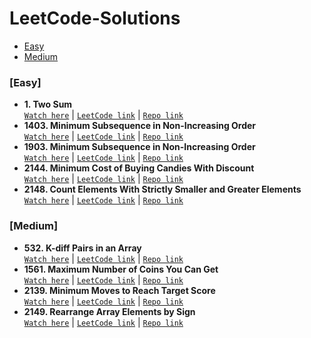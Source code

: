 # LeetCode-Solutions

<ul>
  <li>
    <a href="#easy">Easy</a>
  </li>
  <li>
    <a href="#medium">Medium</a>
  </li>
</ul>
    
<h3 id="easy">[Easy]</h3>
<ul>
  <li><strong>1. Two Sum</strong></li>
     <a href="https://www.youtube.com/watch?v=xfrMupld-eQ"><code>Watch here</code></a>  |   <a href="https://leetcode.com/problems/two-sum/"><code>LeetCode link</code></a> |  <a href = "https://github.com/Novice-JS/LeetCode-Solutions/blob/main/easy/1-TwoSum.js"><code>Repo link</code></a>
  <li><strong>1403. Minimum Subsequence in Non-Increasing Order</strong></li>
     <a href="https://youtu.be/KjfBYnf5bDY"><code>Watch here</code></a>  |   <a href="https://leetcode.com/problems/minimum-subsequence-in-non-increasing-order/"><code>LeetCode link</code></a> |  <a href = "https://github.com/Novice-JS/LeetCode-Solutions/blob/main/easy/1403-MinimumSubsequenceInNonIncreasingOrder.js"><code>Repo link</code></a>
  <li><strong>1903. Minimum Subsequence in Non-Increasing Order</strong></li>
     <a href="https://youtu.be/BL6u5HLRwoQ"><code>Watch here</code></a>  |   <a href="https://leetcode.com/problems/largest-odd-number-in-string/"><code>LeetCode link</code></a> |  <a href = "https://github.com/Novice-JS/LeetCode-Solutions/blob/main/easy/1903-LargestOddNumberInString.js"><code>Repo link</code></a>
  <li><strong>2144. Minimum Cost of Buying Candies With Discount</strong></li>  
    <a href="https://youtu.be/tq50lXY171E"><code>Watch here</code></a>  |  <a href="https://leetcode.com/problems/minimum-cost-of-buying-candies-with-discount/"><code>LeetCode link</code></a>  |  <a href = "https://github.com/Novice-JS/LeetCode-Solutions/blob/main/easy/2144-MinimumCostOfBuyingCandiesWithDiscount.js"><code>Repo link</code></a>
  <li><strong>2148. Count Elements With Strictly Smaller and Greater Elements</strong></li>  
    <a href="https://youtu.be/BnmmeaBCLVQ"><code>Watch here</code></a>  |  <a href="https://leetcode.com/problems/count-elements-with-strictly-smaller-and-greater-elements/"><code>LeetCode link</code></a> | <a href = "https://github.com/Novice-JS/LeetCode-Solutions/blob/main/easy/2148-CountElementsWithStrictlySmallerAndGreaterElements.js"><code>Repo link</code></a></li>
</ul>

<h3 id="medium">[Medium]</h3>
<ul>
  <li><strong>532. K-diff Pairs in an Array</strong></li>
    <a href="https://youtu.be/BLok46u3fJo"><code>Watch here</code></a>  |  <a href="https://leetcode.com/problems/k-diff-pairs-in-an-array/"><code>LeetCode link</code></a>   |  <a href = "https://github.com/Novice-JS/LeetCode-Solutions/blob/main/medium/532-KDiffPairsInAnArray.js"><code>Repo link</code></a></li>
  <li><strong>1561. Maximum Number of Coins You Can Get</strong></li>
    <a href="https://youtu.be/KIRrp_fwI_s"><code>Watch here</code></a>  |  <a href="https://leetcode.com/problems/maximum-number-of-coins-you-can-get/"><code>LeetCode link</code></a>   |  <a href = "https://github.com/Novice-JS/LeetCode-Solutions/blob/main/medium/1561-MaxNumberOfCoinsYouCanGet.js"><code>Repo link</code></a></li>
  <li><strong>2139. Minimum Moves to Reach Target Score</strong></li>
    <a href="https://www.youtube.com/watch?v=VehsFCXDd4c"><code>Watch here</code></a>  |  <a href="https://leetcode.com/problems/minimum-moves-to-reach-target-score/"><code>LeetCode link</code></a>  |  <a href = "https://github.com/Novice-JS/LeetCode-Solutions/blob/main/medium/2139-MinimumMovesToReachTargetScore.js"><code>Repo link</code></a></li>
  <li><strong>2149. Rearrange Array Elements by Sign</strong></li>
    <a href="https://youtu.be/qNJOL3p6Jmw"><code>Watch here</code></a>  |  <a href="https://leetcode.com/problems/rearrange-array-elements-by-sign/"><code>LeetCode link</code></a>   |  <a href = "https://github.com/Novice-JS/LeetCode-Solutions/blob/main/medium/2149-RearrangeArrayElementsBySign.js"><code>Repo link</code></a></li>
</ul>
